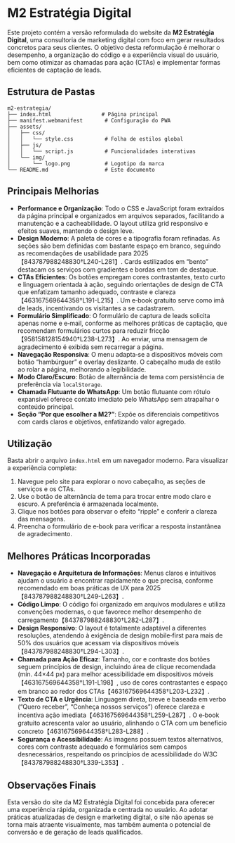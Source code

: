 # M2 Estratégia Digital

Este projeto contém a versão reformulada do website da **M2 Estratégia Digital**, uma consultoria de marketing digital com foco em gerar resultados concretos para seus clientes. O objetivo desta reformulação é melhorar o desempenho, a organização do código e a experiência visual do usuário, bem como otimizar as chamadas para ação (CTAs) e implementar formas eficientes de captação de leads.

## Estrutura de Pastas

```
m2-estrategia/
├── index.html                # Página principal
├── manifest.webmanifest       # Configuração do PWA
├── assets/
│   ├── css/
│   │   └── style.css          # Folha de estilos global
│   ├── js/
│   │   └── script.js          # Funcionalidades interativas
│   └── img/
│       └── logo.png           # Logotipo da marca
└── README.md                  # Este documento
```

## Principais Melhorias

- **Performance e Organização**: Todo o CSS e JavaScript foram extraídos da página principal e organizados em arquivos separados, facilitando a manutenção e a cacheabilidade. O layout utiliza grid responsivo e efeitos suaves, mantendo o design leve.
- **Design Moderno**: A paleta de cores e a tipografia foram refinadas. As seções são bem definidas com bastante espaço em branco, seguindo as recomendações de usabilidade para 2025【843787988248830†L240-L281】. Cards estilizados em “bento” destacam os serviços com gradientes e bordas em tom de destaque.
- **CTAs Eficientes**: Os botões empregam cores contrastantes, texto curto e linguagem orientada à ação, seguindo orientações de design de CTA que enfatizam tamanho adequado, contraste e clareza【463167569644358†L191-L215】. Um e‑book gratuito serve como imã de leads, incentivando os visitantes a se cadastrarem.
- **Formulário Simplificado**: O formulário de captura de leads solicita apenas nome e e‑mail, conforme as melhores práticas de captação, que recomendam formulários curtos para reduzir fricção【958158128154940†L238-L273】. Ao enviar, uma mensagem de agradecimento é exibida sem recarregar a página.
- **Navegação Responsiva**: O menu adapta‑se a dispositivos móveis com botão “hambúrguer” e overlay deslizante. O cabeçalho muda de estilo ao rolar a página, melhorando a legibilidade.
- **Modo Claro/Escuro**: Botão de alternância de tema com persistência de preferência via `localStorage`.
- **Chamada Flutuante do WhatsApp**: Um botão flutuante com rótulo expansível oferece contato imediato pelo WhatsApp sem atrapalhar o conteúdo principal.
- **Seção “Por que escolher a M2?”**: Expõe os diferenciais competitivos com cards claros e objetivos, enfatizando valor agregado.

## Utilização

Basta abrir o arquivo `index.html` em um navegador moderno. Para visualizar a experiência completa:

1. Navegue pelo site para explorar o novo cabeçalho, as seções de serviços e os CTAs. 
2. Use o botão de alternância de tema para trocar entre modo claro e escuro. A preferência é armazenada localmente.
3. Clique nos botões para observar o efeito “ripple” e conferir a clareza das mensagens.
4. Preencha o formulário de e‑book para verificar a resposta instantânea de agradecimento.

## Melhores Práticas Incorporadas

- **Navegação e Arquitetura de Informações**: Menus claros e intuitivos ajudam o usuário a encontrar rapidamente o que precisa, conforme recomendado em boas práticas de UX para 2025【843787988248830†L249-L263】.
- **Código Limpo**: O código foi organizado em arquivos modulares e utiliza convenções modernas, o que favorece melhor desempenho de carregamento【843787988248830†L282-L287】.
- **Design Responsivo**: O layout é totalmente adaptável a diferentes resoluções, atendendo à exigência de design mobile‑first para mais de 50% dos usuários que acessam via dispositivos móveis【843787988248830†L294-L303】.
- **Chamada para Ação Eficaz**: Tamanho, cor e contraste dos botões seguem princípios de design, incluindo área de clique recomendada (mín. 44×44 px) para melhor acessibilidade em dispositivos móveis【463167569644358†L191-L198】, uso de cores contrastantes e espaço em branco ao redor dos CTAs【463167569644358†L203-L232】.
- **Texto de CTA e Urgência**: Linguagem direta, breve e baseada em verbo (“Quero receber”, “Conheça nossos serviços”) oferece clareza e incentiva ação imediata【463167569644358†L259-L287】. O e‑book gratuito acrescenta valor ao usuário, alinhando o CTA com um benefício concreto【463167569644358†L283-L288】.
- **Segurança e Acessibilidade**: As imagens possuem textos alternativos, cores com contraste adequado e formulários sem campos desnecessários, respeitando os princípios de acessibilidade do W3C【843787988248830†L339-L353】.

## Observações Finais

Esta versão do site da M2 Estratégia Digital foi concebida para oferecer uma experiência rápida, organizada e centrada no usuário. Ao adotar práticas atualizadas de design e marketing digital, o site não apenas se torna mais atraente visualmente, mas também aumenta o potencial de conversão e de geração de leads qualificados.